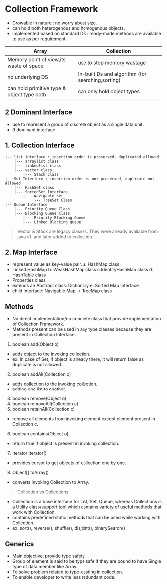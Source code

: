 # Collection Framework
- Growable in nature : no worry about size.
- can hold both heterogenous and homogenous objects.
- implemented based on standard DS : ready-made methods are available to use as per requirement.

|Array|Collection|
|-----|-----|
|Memory point of view,its waste of space|use to stop memory wastage|
|no underlying DS|In-built Ds and algorithm (for searching,sorting)|
|can hold primitive type & object type both | can only hold object types|

## 2 Dominant Interface
- use to represent a group of discrete object as a single data unit.
- 9 dominant interface
## 1. Collection Interface
```
|-- list interface : insertion order is preserved, duplicated allowed
    |--- arraylist class
    |--- linkedlist class
    |--- vector class
        |--- Stack class
|-- Set Interface : insertion order is not preserved, duplicate not allowed
    |--- HashSet class
    |--- SortedSet Interface
        |--- Navigable Set
            |--- TreeSet Class
|-- Queue Interface
    |--- Priority Queue Class
    |--- Blocking Queue Class
        |--- Priority Blocking Queue
        |--- Linked Blocking Queue
```

> Vector & Stack are legacy classes. They were already available from java v1. and later added to collection.

## 2. Map Interface
- represent value as key-value pair.
a. HashMap class
- Linked HashMap
b. WeakHashMap class
c.IdentityHashMap class
d. HashTable class
- Properties class
- extends an Abstract class: Dictionary
e. Sorted Map Interface
- child Interface: Navigable Map -> TreeMap class

## Methods
- No direct implementation/no concrete class that provide implementation of Collection Framework.
- Methods present can be used in any type classes because they are present in Collection Interface.
1. boolean add(Object o)
- adds object to the invoking collection.
- ex: In case of Set, if object is already there, it will return false as duplicate is not allowed.
2. boolean addAll(Collection c)
- adds collection to the invoking collection.
- adding one list to another.
3. boolean remove(Object o)
4. boolean removeAll(Collection c)
5. boolean retainAll(Collection c)
- remove all elements from invoking element except element present in Collection c.
6. boolean contains(Object o)
- return true if object is present in invoking collection.
7. Iterator iterator()
- provides cursor to get objects of collection one by one.
8. Object[] toArray()
- converts invoking Collection to Array.

> Collection vs Collections
- Collection is a base interface for List, Set, Queue, whereas Collections is a Utility class/support tool which contains variety of useful methods that work with Collection.
- contains predefined static methods that can be used while working with Collection.
- ex: sort(), reverse(), shuffle(), disjoint(), binarySearch()

## Generics
- Main objective: provide type safety.
- Group of element is said to be type safe if they are bound to have Single type of data member like Array.
- To solve problem related to type-casting in collection.
- To enable developer to write less redundant code.
